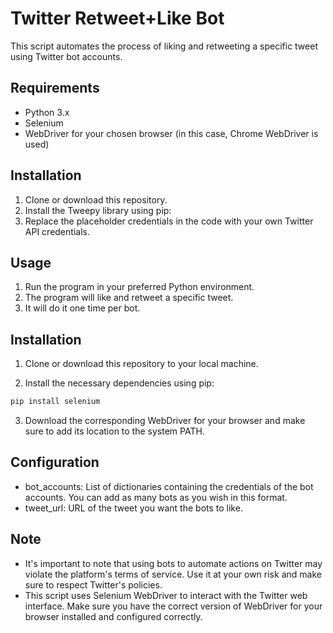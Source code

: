 # Twitter Retweet+Like Bot

This script automates the process of liking and retweeting a specific tweet using Twitter bot accounts.

## Requirements

- Python 3.x
- Selenium
- WebDriver for your chosen browser (in this case, Chrome WebDriver is used)

## Installation

1. Clone or download this repository.
2. Install the Tweepy library using pip:
3. Replace the placeholder credentials in the code with your own Twitter API credentials.

## Usage

1. Run the program in your preferred Python environment.
2. The program will like and retweet a specific tweet.
3. It will do it one time per bot.

## Installation

1. Clone or download this repository to your local machine.

2. Install the necessary dependencies using pip:

```bash
pip install selenium
```

3. Download the corresponding WebDriver for your browser and make sure to add its location to the system PATH.

## Configuration

- bot_accounts: List of dictionaries containing the credentials of the bot accounts. You can add as many bots as you wish in this format.
- tweet_url: URL of the tweet you want the bots to like.

## Note

- It's important to note that using bots to automate actions on Twitter may violate the platform's terms of service. Use it at your own risk and make sure to respect Twitter's policies.
- This script uses Selenium WebDriver to interact with the Twitter web interface. Make sure you have the correct version of WebDriver for your browser installed and configured correctly.
